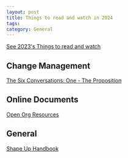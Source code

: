 ```yaml
---
layout: post
title: Things to read and watch in 2024
tags: 
category: General
---
```


[See 2023's Things to read and watch](http://blog.markpearl.co.za/Things-to-read-and-watch-in-2023)  

## Change Management

[The Six Conversations: One - The Proposition](https://www.youtube.com/watch?v=gIj4o0ygwKk&t=2s)  

## Online Documents

[Open Org Resources](https://www.openorg.fyi/resources) 

## General

[Shape Up Handbook](https://basecamp.com/shapeup)  
